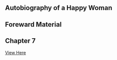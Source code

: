 ## Autobiography of a Happy Woman

## Foreward Material

## Chapter 7
[View Here](file:///C:/Users/shann/OneDrive/Documents/HTML/Chapter7.html) 
